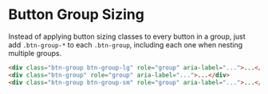 # Button Group Sizing

Instead of applying button sizing classes to every button in a group, just add `.btn-group-*` to each `.btn-group`, including each one when nesting multiple groups.

<!-- STORY -->

```html
<div class="btn-group btn-group-lg" role="group" aria-label="...">...</div>
<div class="btn-group" role="group" aria-label="...">...</div>
<div class="btn-group btn-group-sm" role="group" aria-label="...">...</div>
```
